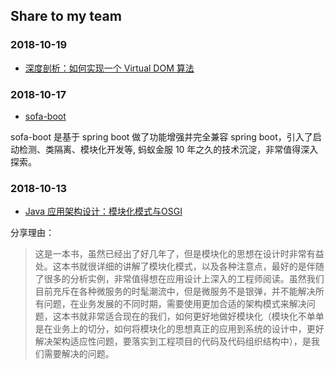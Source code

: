 
## Share to my team

### 2018-10-19

- [深度剖析：如何实现一个 Virtual DOM 算法](https://github.com/livoras/blog/issues/13)



### 2018-10-17

- [sofa-boot](https://github.com/alipay/sofa-boot)

sofa-boot 是基于 spring boot 做了功能增强并完全兼容 spring boot，引入了启动检测、类隔离、模块化开发等, 蚂蚁金服 10 年之久的技术沉淀，非常值得深入探索。

### 2018-10-13

- [Java 应用架构设计：模块化模式与OSGI](https://pan.baidu.com/s/13KtO6WTgrzq_eIEeorZziQ)

分享理由：

> 这是一本书，虽然已经出了好几年了，但是模块化的思想在设计时非常有益处。这本书就很详细的讲解了模块化模式，以及各种注意点，最好的是伴随了很多的分析实例，非常值得想在应用设计上深入的工程师阅读。虽然我们目前充斥在各种微服务的时髦潮流中，但是微服务不是银弹，并不能解决所有问题，在业务发展的不同时期，需要使用更加合适的架构模式来解决问题，这本书就非常适合现在的我们，如何更好地做好模块化（模块化不单单是在业务上的切分，如何将模块化的思想真正的应用到系统的设计中，更好解决架构适应性问题，要落实到工程项目的代码及代码组织结构中），是我们需要解决的问题。
